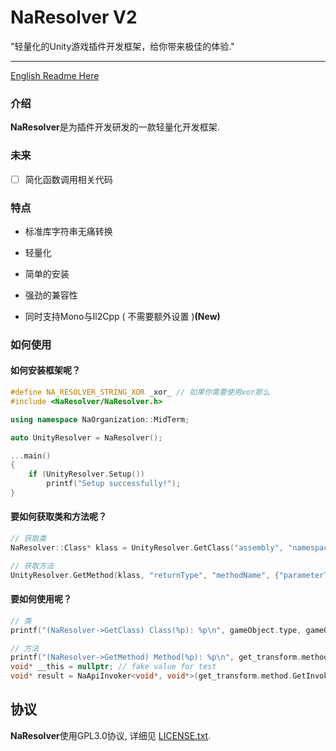 #  NaResolver V2

"轻量化的Unity游戏插件开发框架，给你带来极佳的体验."

------

[English Readme Here](README.en.md)

### 介绍

**NaResolver**是为插件开发研发的一款轻量化开发框架. 

### 未来

- [ ] 简化函数调用相关代码

### 特点

- 标准库字符串无痛转换

- 轻量化

- 简单的安装

- 强劲的兼容性
  
- 同时支持Mono与Il2Cpp ( 不需要额外设置 )**(New)**

### 如何使用

#### 如何安装框架呢？

```cpp
#define NA_RESOLVER_STRING_XOR _xor_ // 如果你需要使用xor那么
#include <NaResolver/NaResolver.h>

using namespace NaOrganization::MidTerm;

auto UnityResolver = NaResolver();

...main()
{
	if (UnityResolver.Setup())
        printf("Setup successfully!");
}
```
#### 要如何获取类和方法呢？

```cpp
// 获取类
NaResolver::Class* klass = UnityResolver.GetClass("assembly", "namespace", "className");

// 获取方法
UnityResolver.GetMethod(klass, "returnType", "methodName", {"parameterType1", "parameterType2"});
```
#### 要如何使用呢？
```cpp
// 类
printf("(NaResolver->GetClass) Class(%p): %p\n", gameObject.type, gameObject.klass);

// 方法
printf("(NaResolver->GetMethod) Method(%p): %p\n", get_transform.method.GetInvokeAddress(), get_transform.method);
void* __this = nullptr; // fake value for test
void* result = NaApiInvoker<void*, void*>(get_transform.method.GetInvokeAddress()).Invoke(__this);
```

协议
-------

**NaResolver**使用GPL3.0协议, 详细见 [LICENSE.txt](LICENSE.txt).
